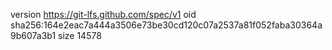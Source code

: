 version https://git-lfs.github.com/spec/v1
oid sha256:164e2eac7a444a3506e73be30cd120c07a2537a81f052faba30364a9b607a3b1
size 14578
